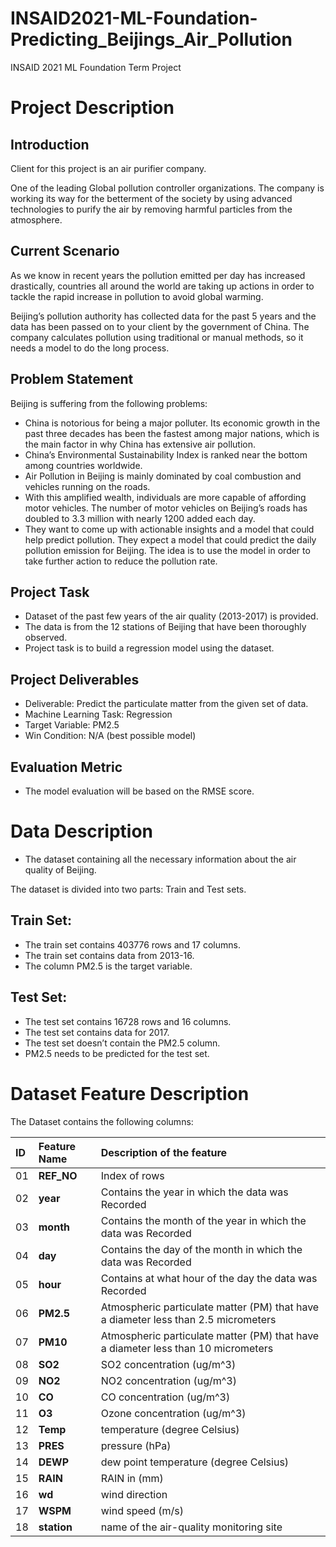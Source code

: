 # INSAID2021-ML-Foundation-Predicting_Beijings_Air_Pollution
INSAID 2021 ML Foundation Term Project
# Project Description
## Introduction
Client for this project is an air purifier company.

One of the leading Global pollution controller organizations.
The company is working its way for the betterment of the society by using advanced technologies to purify the air by removing harmful particles from the atmosphere.

## Current Scenario
As we know in recent years the pollution emitted per day has increased drastically, countries all around the world are taking up actions in order to tackle the rapid increase in pollution to avoid global warming.

Beijing’s pollution authority has collected data for the past 5 years and the data has been passed on to your client by the government of China.
The company calculates pollution using traditional or manual methods, so it needs a model to do the long process.

## Problem Statement
Beijing is suffering from the following problems:

 * China is notorious for being a major polluter. Its economic growth in the past three decades has been the fastest among major nations, which is the main factor in why China has extensive air pollution.
* China’s Environmental Sustainability Index is ranked near the bottom among countries worldwide.
* Air Pollution in Beijing is mainly dominated by coal combustion and vehicles running on the roads.
* With this amplified wealth, individuals are more capable of affording motor vehicles. The number of motor vehicles on Beijing’s roads has doubled to 3.3 million with nearly 1200 added each day.
* They want to come up with actionable insights and a model that could help predict pollution.
They expect a model that could predict the daily pollution emission for Beijing.
The idea is to use the model in order to take further action to reduce the pollution rate.

## Project Task
* Dataset of the past few years of the air quality (2013-2017) is provided.
* The data is from the 12 stations of Beijing that have been thoroughly observed.
* Project task is to build a regression model using the dataset.

## Project Deliverables
* Deliverable: Predict the particulate matter from the given set of data.
* Machine Learning Task: Regression
* Target Variable: PM2.5
* Win Condition: N/A (best possible model)
## Evaluation Metric
* The model evaluation will be based on the RMSE score.
# Data Description
* The dataset containing all the necessary information about the air quality of Beijing.

The dataset is divided into two parts: Train and Test sets.

## Train Set:
* The train set contains 403776 rows and 17 columns.
* The train set contains data from 2013-16.
* The column PM2.5 is the target variable.

## Test Set:
* The test set contains 16728 rows and 16 columns.
* The test set contains data for 2017.
* The test set doesn’t contain the PM2.5 column.
* PM2.5 needs to be predicted for the test set.
# Dataset Feature Description
The Dataset contains the following columns:

| ID | Feature Name | Description of the feature |
| :-- | :--| :--| 
|01| **REF_NO**   | Index of rows                          |
|02| **year** | Contains the year in which the data was Recorded                 |
|03| **month**        | Contains the month of the year in which the data was Recorded            |
|04| **day**          | Contains the day of the month in which the data was Recorded                     |
|05| **hour**      | Contains at what hour of the day the data was Recorded                  |
|06| **PM2.5**           | Atmospheric particulate matter (PM) that have a diameter less than 2.5 micrometers
|07| **PM10**     | Atmospheric particulate matter (PM) that have a diameter less than 10 micrometers |
|08| **SO2**     | SO2 concentration (ug/m^3)|
|09| **NO2**        | NO2 concentration (ug/m^3)|
|10| **CO**          | CO concentration (ug/m^3)  |
|11| **O3**         | Ozone concentration (ug/m^3) |
|12| **Temp**     | temperature (degree Celsius)  |
|13| **PRES**     | 	pressure (hPa)  |
|14| **DEWP**     | dew point temperature (degree Celsius) |
|15| **RAIN**     | RAIN in (mm) |
|16| **wd**     | wind direction  |
|17| **WSPM**     | wind speed (m/s)  |
|18| **station**     | name of the air-quality monitoring site   |
